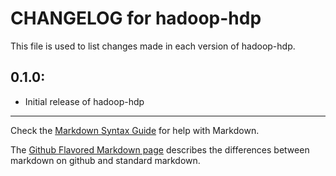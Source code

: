 # CHANGELOG for hadoop-hdp

This file is used to list changes made in each version of hadoop-hdp.

## 0.1.0:

* Initial release of hadoop-hdp

- - -
Check the [Markdown Syntax Guide](http://daringfireball.net/projects/markdown/syntax) for help with Markdown.

The [Github Flavored Markdown page](http://github.github.com/github-flavored-markdown/) describes the differences between markdown on github and standard markdown.
